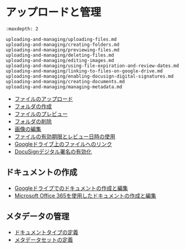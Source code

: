 # アップロードと管理

```{toctree}
:maxdepth: 2

uploading-and-managing/uploading-files.md
uploading-and-managing/creating-folders.md
uploading-and-managing/previewing-files.md
uploading-and-managing/deleting-files.md
uploading-and-managing/editing-images.md
uploading-and-managing/using-file-expiration-and-review-dates.md
uploading-and-managing/linking-to-files-on-google-drive.md
uploading-and-managing/enabling-docusign-digital-signatures.md
uploading-and-managing/creating-documents.md
uploading-and-managing/managing-metadata.md
```

- [ファイルのアップロード](./uploading-and-managing/uploading-files.md)
- [フォルダの作成](./uploading-and-managing/creating-folders.md)
- [ファイルのプレビュー](./uploading-and-managing/previewing-files.md)
- [フォルダの削除](./uploading-and-managing/deleting-files.md)
- [画像の編集](./uploading-and-managing/editing-images.md)
- [ファイルの有効期限とレビュー日時の使用](./uploading-and-managing/using-file-expiration-and-review-dates.md)
- [Googleドライブ上のファイルへのリンク](./uploading-and-managing/linking-to-files-on-google-drive.md)
- [DocuSignデジタル署名の有効化](./uploading-and-managing/enabling-docusign-digital-signatures.md)

## ドキュメントの作成

- [Googleドライブでのドキュメントの作成と編集](./uploading-and-managing/creating-documents/creating-and-editing-documents-with-google-drive.md)
- [Microsoft Office 365を使用したドキュメントの作成と編集](./uploading-and-managing/creating-documents/creating-and-editing-documents-with-microsoft-office-365.md)

## メタデータの管理

- [ドキュメントタイプの定義](./uploading-and-managing/managing-metadata/defining-document-types.md)
- [メタデータセットの定義](./uploading-and-managing/managing-metadata/defining-metadata-sets.md)
